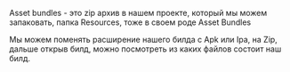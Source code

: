 Asset bundles - это zip архив в нашем проекте, который мы можем запаковать, папка Resources, тоже в своем роде Asset Bundles

Мы можем поменять расширение нашего билда с Apk или Ipa, на Zip, дальше открыв билд, можно посмотреть из каких файлов состоит наш билд.